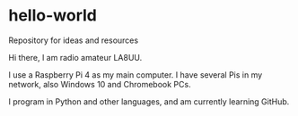 # hello-world
Repository for ideas and resources

Hi there, I am radio amateur LA8UU. 

I use a Raspberry Pi 4 as my main computer. I have several Pis in my network, also Windows 10 and Chromebook PCs.

I program in Python and other languages, and am currently learning GitHub.
